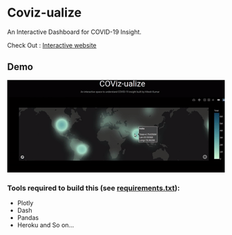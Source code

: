 # Coviz-ualize

An Interactive Dashboard for COVID-19 Insight.

Check Out :  [Interactive website](https://coviz-ualize.herokuapp.com/)


## Demo
![Demo](asset/demo.gif)


### Tools required to build this (see [requirements.txt](requirements.txt)):
- Plotly
- Dash
- Pandas
- Heroku and So on...



